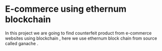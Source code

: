 # E-commerce using ethernum blockchain
 In this project we are going to find counterfeit product from e-commerce websites using blockchain , here we use ethernum block chain from source called ganache .
